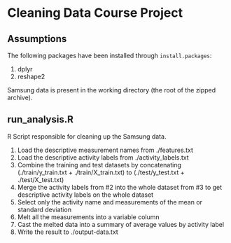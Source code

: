 Cleaning Data Course Project
============================


Assumptions
-----------

The following packages have been installed through `install.packages`:

1. dplyr
2. reshape2

Samsung data is present in the working directory (the root of the zipped archive).


run_analysis.R
--------------
R Script responsible for cleaning up the Samsung data.

1. Load the descriptive measurement names from ./features.txt
2. Load the descriptive activity labels from ./activity_labels.txt
3. Combine the training and test datasets by concatenating (./train/y_train.txt + ./train/X_train.txt) to (./test/y_test.txt + ./test/X_test.txt)
4. Merge the activity labels from #2 into the whole dataset from #3 to get descriptive activity labels on the whole dataset
5. Select only the activity name and measurements of the mean or standard deviation
6. Melt all the measurements into a variable column
7. Cast the melted data into a summary of average values by activity label
8. Write the result to ./output-data.txt
